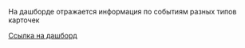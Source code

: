 На дашборде отражается информация по событиям разных типов карточек

[Ссылка на дашборд](https://public.tableau.com/views/__16760336572850/Dashboard1?:language=en-US&:display_count=n&:origin=viz_share_link)
